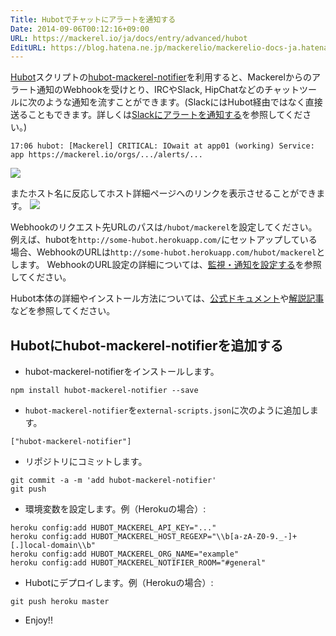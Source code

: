 ```yaml
---
Title: Hubotでチャットにアラートを通知する
Date: 2014-09-06T00:12:16+09:00
URL: https://mackerel.io/ja/docs/entry/advanced/hubot
EditURL: https://blog.hatena.ne.jp/mackerelio/mackerelio-docs-ja.hatenablog.mackerel.io/atom/entry/12921228815732107358
---
```


[Hubot][]スクリプトの[hubot-mackerel-notifier][]を利用すると、Mackerelからのアラート通知のWebhookを受けとり、IRCやSlack, HipChatなどのチャットツールに次のような通知を流すことができます。(SlackにはHubot経由ではなく直接送ることもできます。詳しくは[Slackにアラートを通知する](https://mackerel.io/ja/docs/entry/howto/alerts/slack)を参照してください。)

```
17:06 hubot: [Mackerel] CRITICAL: IOwait at app01 (working) Service: app https://mackerel.io/orgs/.../alerts/...
```
![](https://cdn-ak.f.st-hatena.com/images/fotolife/m/mackerelio/20140915/20140915165010.png?1410767426)

またホスト名に反応してホスト詳細ページへのリンクを表示させることができます。
![](https://cdn-ak.f.st-hatena.com/images/fotolife/m/mackerelio/20140915/20140915165009.png?1410767427)

Webhookのリクエスト先URLのパスは`/hubot/mackerel`を設定してください。例えば、hubotを`http://some-hubot.herokuapp.com/`にセットアップしている場合、WebhookのURLは`http://some-hubot.herokuapp.com/hubot/mackerel`とします。
WebhookのURL設定の詳細については、[監視・通知を設定する][]を参照してください。

Hubot本体の詳細やインストール方法については、[公式ドキュメント][]や[解説記事][]などを参照してください。

## Hubotにhubot-mackerel-notifierを追加する

* hubot-mackerel-notifierをインストールします。
```
npm install hubot-mackerel-notifier --save
```

* `hubot-mackerel-notifier`を`external-scripts.json`に次のように追加します。
```
["hubot-mackerel-notifier"]
```

* リポジトリにコミットします。
```
git commit -a -m 'add hubot-mackerel-notifier'
git push
```

* 環境変数を設定します。例（Herokuの場合）:
```
heroku config:add HUBOT_MACKEREL_API_KEY="..."
heroku config:add HUBOT_MACKEREL_HOST_REGEXP="\\b[a-zA-Z0-9._-]+[.]local-domain\\b"
heroku config:add HUBOT_MACKEREL_ORG_NAME="example"
heroku config:add HUBOT_MACKEREL_NOTIFIER_ROOM="#general"
```

* Hubotにデプロイします。例（Herokuの場合）:
```
git push heroku master
```

[Hubot]: https://hubot.github.com/
[hubot-mackerel-notifier]: https://github.com/mackerelio/hubot-mackerel-notifier
[監視・通知を設定する]: https://mackerel.io/ja/docs/entry/howto/alerts
[公式ドキュメント]: https://github.com/github/hubot/tree/master/docs
[解説記事]: http://gihyo.jp/dev/serial/01/hubot/0001

* Enjoy!!
